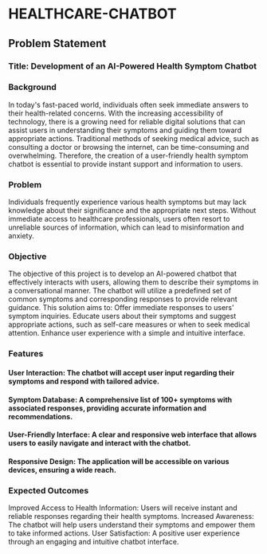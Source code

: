# HEALTHCARE-CHATBOT

## Problem Statement

### Title: Development of an AI-Powered Health Symptom Chatbot

### Background
In today's fast-paced world, individuals often seek immediate answers to their health-related concerns. With the increasing accessibility of technology, there is a growing need for reliable digital solutions that can assist users in understanding their symptoms and guiding them toward appropriate actions. Traditional methods of seeking medical advice, such as consulting a doctor or browsing the internet, can be time-consuming and overwhelming. Therefore, the creation of a user-friendly health symptom chatbot is essential to provide instant support and information to users.

### Problem
Individuals frequently experience various health symptoms but may lack knowledge about their significance and the appropriate next steps. Without immediate access to healthcare professionals, users often resort to unreliable sources of information, which can lead to misinformation and anxiety.

### Objective
The objective of this project is to develop an AI-powered chatbot that effectively interacts with users, allowing them to describe their symptoms in a conversational manner. The chatbot will utilize a predefined set of common symptoms and corresponding responses to provide relevant guidance. 
This solution aims to:
Offer immediate responses to users' symptom inquiries.
Educate users about their symptoms and suggest appropriate actions, such as self-care measures or when to seek medical attention.
Enhance user experience with a simple and intuitive interface.

### Features

#### User Interaction: The chatbot will accept user input regarding their symptoms and respond with tailored advice.

#### Symptom Database: A comprehensive list of 100+ symptoms with associated responses, providing accurate information and recommendations.

#### User-Friendly Interface: A clear and responsive web interface that allows users to easily navigate and interact with the chatbot.

#### Responsive Design: The application will be accessible on various devices, ensuring a wide reach.

### Expected Outcomes
Improved Access to Health Information: Users will receive instant and reliable responses regarding their health symptoms.
Increased Awareness: The chatbot will help users understand their symptoms and empower them to take informed actions.
User Satisfaction: A positive user experience through an engaging and intuitive chatbot interface.


